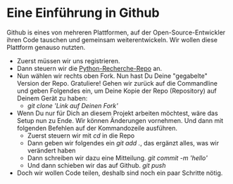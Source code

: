 # Eine Einführung in Github

Github is eines von mehreren Plattformen, auf der Open-Source-Entwickler
ihren Code tauschen und gemeinsam weiterentwickeln. Wir wollen diese
Plattform genauso nutzten.

- Zuerst müssen wir uns registrieren.
- Dann steuern wir die [Python-Recherche-Repo](https://github.com/barjacks/pythonrecherche)
an.
- Nun wählen wir rechts oben Fork. Nun hast Du Deine "gegabelte" Version der
Repo. Gratuliere! Gehen wir zurück auf die Commandline und geben Folgendes ein,
um Deine Kopie der Repo (Repository) auf Deinem Gerät zu haben:
    + _git clone 'Link auf Deinen Fork'_
- Wenn Du nur für Dich an diesem Projekt arbeiten möchtest, wäre das Setup
nun zu Ende. Wir können Änderungen vornehmen. Und dann mit folgenden Befehlen
auf der Kommandozeile ausführen.
    + Zuerst steuern wir mit _cd_ in die Repo
    + Dann geben wir folgendes ein _git add ._, das ergänzt alles, was wir
    verändert haben
    + Dann schreiben wir dazu eine Mitteilung. _git commit -m 'hello'_
    + Und dann schieben wir das auf Github. _git push_
- Doch wir wollen Code teilen, deshalb sind noch ein paar Schritte nötig. 
